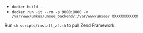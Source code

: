 * `docker build .`
* `docker run -it --rm -p 9000:9000 -v /var/www/umkus/unsee_backend/:/var/www/unsee/ XXXXXXXXXXXX`

Run `sh scripts/install_zf.sh` to pull Zend Framework.